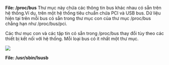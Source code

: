 **File: /proc/bus** Thư mục này chứa các thông tin bus khác nhau có sẵn trên hệ thống.Ví dụ, trên một hệ thống tiêu chuẩn chứa PCI và USB bus. Dữ liệu hiện tại trên mỗi bus có sẵn trong thư mục con của thư mục /proc/bus chẳng hạn như /proc/bus/pci.

Các thư mục con và các tập tin có sẵn trong /proc/bus thay đổi tùy theo các thiết bị kết nối với hệ thống. Mỗi loại bus có ít nhất một thư mục.

<img src="https://i.imgur.com/FQq1Bxc.png">

**File: /usr/sbin/lsusb** 

